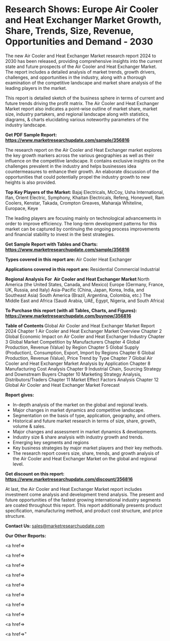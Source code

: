 # Research Shows: Europe Air Cooler and Heat Exchanger Market Growth, Share, Trends, Size, Revenue, Opportunities and Demand - 2030

The new Air Cooler and Heat Exchanger Market research report 2024 to 2030 has been released, providing comprehensive insights into the current state and future prospects of the Air Cooler and Heat Exchanger Market. The report includes a detailed analysis of market trends, growth drivers, challenges, and opportunities in the industry, along with a thorough examination of the competitive landscape and market share analysis of the leading players in the market.

This report is detailed sketch of the business sphere in terms of current and future trends driving the profit matrix. The Air Cooler and Heat Exchanger Market report also indicates a point-wise outline of market share, market size, industry partakers, and regional landscape along with statistics, diagrams, &amp; charts elucidating various noteworthy parameters of the industry landscape.

<strong><b>Get PDF Sample Report: <a href=https://www.marketresearchupdate.com/sample/356816>https://www.marketresearchupdate.com/sample/356816</a></b></strong>

The research report on the Air Cooler and Heat Exchanger market explores the key growth markers across the various geographies as well as their influence on the competitive landscape. It contains exclusive insights on the challenges prevalent in the industry and helps businesses idea countermeasures to enhance their growth. An elaborate discussion of the opportunities that could potentially propel the industry growth to new heights is also provided.

<strong><b>Top Key Players of the Market:
</b></strong>Bajaj Electricals, McCoy, Usha International, Ifan, Orient Electric, Symphony, Khaitan Electricals, Refeng, Honeywell, Ram Coolers, Kenstar, Takada, Crompton Greaves, Maharaja Whiteline, Europace, Keye<strong><b>
</b></strong>

The leading players are focusing mainly on technological advancements in order to improve efficiency. The long-term development patterns for this market can be captured by continuing the ongoing process improvements and financial stability to invest in the best strategies.

<strong><b>Get Sample Report with Tables and Charts: <a href=https://www.marketresearchupdate.com/sample/356816>https://www.marketresearchupdate.com/sample/356816</a></b></strong>

<strong><b>Types covered in this report are:
</b></strong>Air Cooler
Heat Exchanger<strong><b>
</b></strong>

<strong><b>Applications covered in this report are:
</b></strong>Residential
Commercial
Industrial<strong><b>
</b></strong>

<strong><b>Regional Analysis For  Air Cooler and Heat Exchanger Market</b></strong><strong><b>
</b></strong>North America (the United States, Canada, and Mexico)
Europe (Germany, France, UK, Russia, and Italy)
Asia-Pacific (China, Japan, Korea, India, and Southeast Asia)
South America (Brazil, Argentina, Colombia, etc.)
The Middle East and Africa (Saudi Arabia, UAE, Egypt, Nigeria, and South Africa)

<strong><b>To Purchase this report (with all Tables, Charts, and Figures): <a href=https://www.marketresearchupdate.com/buynow/356816>https://www.marketresearchupdate.com/buynow/356816</a></b></strong>

<strong><b>Table of Contents</b></strong><strong><b>
</b></strong>Global Air Cooler and Heat Exchanger Market Report 2024
Chapter 1 Air Cooler and Heat Exchanger Market Overview
Chapter 2 Global Economic Impact on Air Cooler and Heat Exchanger Industry
Chapter 3 Global Market Competition by Manufacturers
Chapter 4 Global Production, Revenue (Value) by Region
Chapter 5 Global Supply (Production), Consumption, Export, Import by Regions
Chapter 6 Global Production, Revenue (Value), Price Trend by Type
Chapter 7 Global Air Cooler and Heat Exchanger Market Analysis by Application
Chapter 8 Manufacturing Cost Analysis
Chapter 9 Industrial Chain, Sourcing Strategy and Downstream Buyers
Chapter 10 Marketing Strategy Analysis, Distributors/Traders
Chapter 11 Market Effect Factors Analysis
Chapter 12 Global Air Cooler and Heat Exchanger Market Forecast

<strong><b>Report gives:</b></strong>

- In-depth analysis of the market on the global and regional levels.
- Major changes in market dynamics and competitive landscape.
- Segmentation on the basis of type, application, geography, and others.
- Historical and future market research in terms of size, share, growth, volume &amp; sales.
- Major changes and assessment in market dynamics &amp; developments.
- Industry size &amp; share analysis with industry growth and trends.
- Emerging key segments and regions
- Key business strategies by major market players and their key methods.
- The research report covers size, share, trends, and growth analysis of the Air Cooler and Heat Exchanger Market on the global and regional level.

<strong><b>Get discount on this report: <a href=https://www.marketresearchupdate.com/discount/356816>https://www.marketresearchupdate.com/discount/356816</a></b></strong>

At last, the Air Cooler and Heat Exchanger Market report includes investment come analysis and development trend analysis. The present and future opportunities of the fastest growing international industry segments are coated throughout this report. This report additionally presents product specification, manufacturing method, and product cost structure, and price structure.

<strong><b>Contact Us:
</b></strong>sales@marketresearchupdate.com

<strong>Our Other Reports:</strong>

<a href=></a>

<a href=></a>

<a href=></a>

<a href=></a>

<a href=></a>

<a href=></a>

<a href=></a>

<a href=></a>

<a href=></a>

<a href=></a>"
